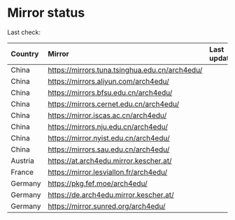<script src="./time.js"></script>
# Mirror status
Last check: <script type="text/javascript">localize(1701657054.594492);</script>

|Country|Mirror|Last update|
|:------|:-----|:----------|
|China|https://mirrors.tuna.tsinghua.edu.cn/arch4edu/|<script type="text/javascript">localize(1701628135);</script>|
|China|https://mirrors.aliyun.com/arch4edu/|<script type="text/javascript">localize(1701628135);</script>|
|China|https://mirrors.bfsu.edu.cn/arch4edu/|<script type="text/javascript">localize(1701628135);</script>|
|China|https://mirrors.cernet.edu.cn/arch4edu/|<script type="text/javascript">localize(1701628135);</script>|
|China|https://mirror.iscas.ac.cn/arch4edu/|<script type="text/javascript">localize(1701628135);</script>|
|China|https://mirrors.nju.edu.cn/arch4edu/|<script type="text/javascript">localize(1701628135);</script>|
|China|https://mirror.nyist.edu.cn/arch4edu/|<script type="text/javascript">localize(1701628135);</script>|
|China|https://mirrors.sau.edu.cn/arch4edu/|<script type="text/javascript">localize(1701628135);</script>|
|Austria|https://at.arch4edu.mirror.kescher.at/|<script type="text/javascript">localize(1701628135);</script>|
|France|https://mirror.lesviallon.fr/arch4edu/|<script type="text/javascript">localize(1701628135);</script>|
|Germany|https://pkg.fef.moe/arch4edu/|<script type="text/javascript">localize(1701628135);</script>|
|Germany|https://de.arch4edu.mirror.kescher.at/|<script type="text/javascript">localize(1701628135);</script>|
|Germany|https://mirror.sunred.org/arch4edu/|<script type="text/javascript">localize(1701628135);</script>|

<script src="./tablefilter/tablefilter.js"></script>
<script src="./table.js"></script>